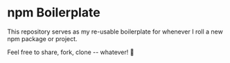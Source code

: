 # npm Boilerplate

This repository serves as my re-usable boilerplate for whenever I roll a new npm package or project.

Feel free to share, fork, clone -- whatever! 🍻
